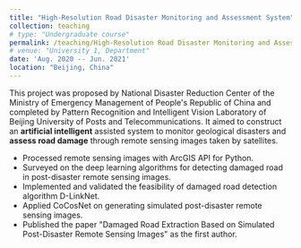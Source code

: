 ```yaml
---
title: "High-Resolution Road Disaster Monitoring and Assessment System"
collection: teaching
# type: "Undergraduate course"
permalink: /teaching/High-Resolution Road Disaster Monitoring and Assessment System
# venue: "University 1, Department"
date: 'Aug. 2020 -- Jun. 2021'
location: "Beijing, China"
---
```


This project was proposed by National Disaster Reduction Center of the Ministry of Emergency Management of People's Republic of China and completed by Pattern Recognition and Intelligent Vision Laboratory of Beijing University of Posts and Telecommunications. It aimed to construct an **artificial intelligent** assisted system to monitor geological disasters and **assess road damage** through remote sensing images taken by satellites. 

* Processed remote sensing images with ArcGIS API for Python.
* Surveyed on the deep learning algorithms for detecting damaged road in post-disaster remote sensing images.
* Implemented and validated the feasibility of damaged road detection algorithm D-LinkNet.
* Applied CoCosNet on generating simulated post-disaster remote sensing images.
* Published the paper "Damaged Road Extraction Based on Simulated Post-Disaster Remote Sensing Images" as the first author.